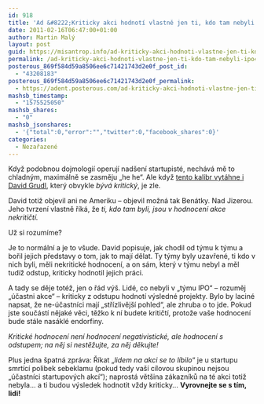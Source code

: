```yaml
---
id: 918
title: 'Ad &#8222;Kriticky akci hodnotí vlastně jen ti, kdo tam nebyli.&#8220; #IPO48'
date: 2011-02-16T06:47:00+01:00
author: Martin Malý
layout: post
guid: https://misantrop.info/ad-kriticky-akci-hodnoti-vlastne-jen-ti-kdo-tam-nebyli-ipo48/
permalink: /ad-kriticky-akci-hodnoti-vlastne-jen-ti-kdo-tam-nebyli-ipo48/
posterous_869f584d59a8506ee6c71421743d2e0f_post_id:
  - "43208183"
posterous_869f584d59a8506ee6c71421743d2e0f_permalink:
  - https://adent.posterous.com/ad-kriticky-akci-hodnoti-vlastne-jen-ti-kdo-t
mashsb_timestamp:
  - "1575525050"
mashsb_shares:
  - "0"
mashsb_jsonshares:
  - '{"total":0,"error":"","twitter":0,"facebook_shares":0}'
categories:
  - Nezařazené
---
```

Když podobnou dojmologi&iacute; operuj&iacute; nad&scaron;en&iacute; startupist&eacute;, nech&aacute;v&aacute; mě to chladn&yacute;m, maxim&aacute;lně se zasměju &#8222;he he&#8220;. Ale když [tento kalibr vyt&aacute;hne i David Grudl](https://www.latrine.cz/nadsen-z-ipo48-i-po-48-hodinach), kter&yacute; obvykle _b&yacute;v&aacute; kritick&yacute;_, je zle.

David totiž objevil ani ne Ameriku &#8211; objevil možn&aacute; tak Ben&aacute;tky. Nad Jizerou. Jeho tvrzen&iacute; vlastně ř&iacute;k&aacute;, že _ti, kdo tam byli, jsou v hodnocen&iacute; akce nekritičt&iacute;._

Už si rozum&iacute;me?

Je to norm&aacute;ln&iacute; a je to v&scaron;ude. David popisuje, jak chodil od t&yacute;mu k t&yacute;mu a bořil jejich představy o tom, jak to maj&iacute; dělat. Ty t&yacute;my byly uzavřen&eacute;, ti kdo v nich byli, měli nekritick&eacute; hodnocen&iacute;, a on s&aacute;m, kter&yacute; v t&yacute;mu nebyl a měl tud&iacute;ž odstup, kriticky hodnotil jejich pr&aacute;ci.

A tady se děje tot&eacute;ž, jen o ř&aacute;d v&yacute;&scaron;. Lid&eacute;, co nebyli v &#8222;t&yacute;mu IPO&#8220; &#8211; rozuměj &#8222;&uacute;častni akce&#8220; &#8211; kriticky z odstupu hodnot&iacute; v&yacute;sledn&eacute; projekty. Bylo by lacin&eacute; napsat, že ne-&uacute;častn&iacute;ci maj&iacute; &#8222;stř&iacute;zlivěj&scaron;&iacute; pohled&#8220;, ale zhruba o to jde. Pokud jste souč&aacute;st&iacute; nějak&eacute; věci, těžko k n&iacute; budete kritičt&iacute;, protože va&scaron;e hodnocen&iacute; bude st&aacute;le nas&aacute;kl&eacute; endorfiny.

_Kritick&eacute; hodnocen&iacute; nen&iacute; hodnocen&iacute; negativistick&eacute;, ale hodnocen&iacute; s odstupem; na něj si nestěžujte, za něj děkujte!_

Plus jedna &scaron;patn&aacute; zpr&aacute;va: Ř&iacute;kat &#8222;_lidem na akci se to l&iacute;bilo_&#8220; je u startupu smrt&iacute;c&iacute; polibek sebeklamu (pokud tedy va&scaron;&iacute; c&iacute;lovou skupinou nejsou &#8222;&uacute;častn&iacute;ci startupov&yacute;ch akc&iacute;&#8220;); naprost&aacute; vět&scaron;ina z&aacute;kazn&iacute;ků na t&eacute; akci totiž nebyla&#8230; a ti budou v&yacute;sledek hodnotit vždy kriticky&#8230; **Vyrovnejte se s t&iacute;m, lidi!**